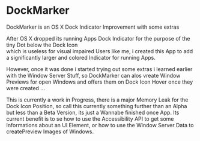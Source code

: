 # DockMarker
DockMarker is an OS X Dock Indicator Improvement with some extras


After OS X dropped its running Apps Dock Indicator for the purpose of the tiny Dot below the Dock Icon  
which is useless for visual impaired Users like me, i created this App to add a significantly larger and colored 
Indicator for running Apps.

However, once it was done i started trying out some extras i learned earlier with the Window Server Stuff, 
so DockMarker can alos vreate Window Previews for open Windows and offers them on Dock Icon Hover once they were 
created ...

This is currently a work in Progress, there is a major Memory Leak for the Dock Icon Position,
so call this currently something further than an Alpha but less than a Beta Version, its just a Wannabe finished 
once App. Its current benefit is to se how to use the Accessibility API to get some Informations about an UI Element, or
how to use the Window Server Data to createPreview Images of Windows.

